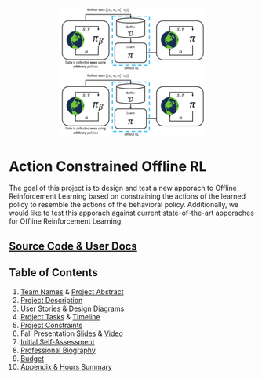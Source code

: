 <p align="center">
    <img src="https://github.com/earnesdm/CS5001/blob/main/images/logo.png#gh-light-mode-only" width="300px"/>
    <img src="https://github.com/earnesdm/CS5001/blob/main/images/logo.png#gh-dark-mode-only" width="300px"/>
</p>

# Action Constrained Offline RL

The goal of this project is to design and test a new apporach to Offline Reinforcement Learning based on constraining the actions of the learned policy to resemble the actions of the behavioral policy. Additionally, we would like to test this apporach against current state-of-the-art apporaches for Offline Reinforcement Learning.

## [Source Code & User Docs](https://github.com/)

## Table of Contents
1. [Team Names](./assignments/project-description.md) & [Project Abstract](./assignments/project-description.md#abstract)
2. [Project Description](./assignments/project-description.md)
3. [User Stories](./assignments/User_Stories.md) & [Design Diagrams](./design-diagrams/README.md)
4. [Project Tasks](./assignments/Tasklist.md) & [Timeline](./assignments/Milestones_Timeline_Effort.md)
5. [Project Constraints](./assignments/Project_Constraints.md)
6. Fall Presentation [Slides](https://docs.google.com/presentation/d/18BiLJPZH9OZSIf_6dmX14LZEMKo7SOB_/edit?usp=sharing) & [Video](https://www.youtube.com/watch?v=YXwk4Y9uf6k)
7. [Initial Self-Assessment](./assignments/Individual_Capstone_Assessment.pdf)
8. [Professional Biography](./assignments/professional_biography_earnest.md)
9. [Budget](./assignments/budget.md)
10. [Appendix & Hours Summary](./assignments/appendix.md)